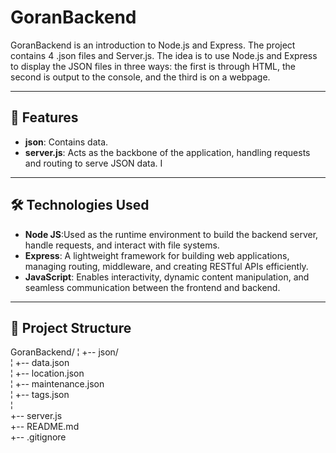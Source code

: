 # GoranBackend

GoranBackend is an introduction to Node.js and Express. The project contains 4 .json files and Server.js. The idea is to use Node.js and Express to display the JSON files in three ways: the first is through HTML, the second is output to the console, and the third is on a webpage.

---

## 🌟 Features
- **json**: Contains data.
- **server.js**: Acts as the backbone of the application, handling requests and routing to serve JSON data. I

---

## 🛠️ Technologies Used
- **Node JS**:Used as the runtime environment to build the backend server, handle requests, and interact with file systems.
- **Express**: A lightweight framework for building web applications, managing routing, middleware, and creating RESTful APIs efficiently.
- **JavaScript**: Enables interactivity, dynamic content manipulation, and seamless communication between the frontend and backend.

---

## 📂 Project Structure

GoranBackend/
¦
+-- json/             
¦   +-- data.json            
¦   +-- location.json   
¦   +-- maintenance.json   
¦   +-- tags.json   
¦     
+-- server.js              
+-- README.md            
+-- .gitignore           


